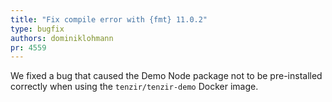 ```yaml
---
title: "Fix compile error with {fmt} 11.0.2"
type: bugfix
authors: dominiklohmann
pr: 4559
---
```


We fixed a bug that caused the Demo Node package not to be pre-installed
correctly when using the `tenzir/tenzir-demo` Docker image.
